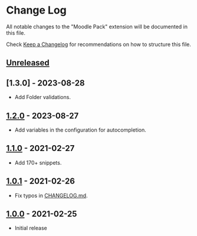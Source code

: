 # Change Log

All notable changes to the "Moodle Pack" extension will be documented in this file.

Check [Keep a Changelog](http://keepachangelog.com/) for recommendations on how to structure this file.

## [Unreleased]

## [1.3.0] - 2023-08-28

- Add Folder validations.

## [1.2.0] - 2023-08-27

- Add variables in the configuration for autocompletion.

## [1.1.0] - 2021-02-27

- Add 170+ snippets.

## [1.0.1] - 2021-02-26

- Fix typos in [CHANGELOG.md](./CHANGELOG.md).

## [1.0.0] - 2021-02-25

- Initial release

[unreleased]: https://github.com/ManuelGil/vscode-moodle-snippets/compare/v1.2.0...HEAD
[1.2.0]: https://github.com/ManuelGil/vscode-moodle-snippets/compare/v1.1.0...v1.2.0
[1.1.0]: https://github.com/ManuelGil/vscode-moodle-snippets/compare/v1.0.1...v1.1.0
[1.0.1]: https://github.com/ManuelGil/vscode-moodle-snippets/compare/v1.0.0...v1.0.1
[1.0.0]: https://github.com/ManuelGil/vscode-moodle-snippets/releases/tag/v1.0.0
